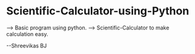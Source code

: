 # Scientific-Calculator-using-Python
--> Basic program using python.
--> Scientific-Calculator to make calculation easy.


--Shreevikas BJ